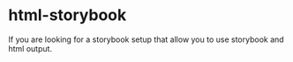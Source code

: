 # html-storybook
If you are looking for a storybook setup that allow you to use storybook and html output.

